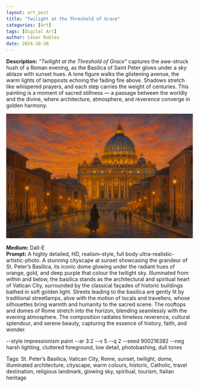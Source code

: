 ```yaml
---
layout: art_post
title: "Twilight at the Threshold of Grace"
categories: [Art]
tags: [Digital Art]
author: César Robles
date: 2024-10-30
---
```

**Description:** *“Twilight at the Threshold of Grace”* captures the awe-struck hush of a Roman evening, as the Basilica of Saint Peter glows under a sky ablaze with sunset hues. A lone figure walks the glistening avenue, the warm lights of lampposts echoing the fading fire above. Shadows stretch like whispered prayers, and each step carries the weight of centuries. This painting is a moment of sacred stillness — a passage between the worldly and the divine, where architecture, atmosphere, and reverence converge in golden harmony.

![Twilight at the Threshold of Grace](/imag/digital_art/twilight_at_the_threshold_of_grace.png)

**Medium:** Dall-E\
**Prompt:** A highly detailed, HD, realism-style,  full body ultra-realistic-artistic-photo. A stunning cityscape at sunset showcasing the grandeur of St. Peter’s Basilica, its iconic dome glowing under the radiant hues of orange, gold, and deep purple that colour the twilight sky. Illuminated from within and below, the basilica stands as the architectural and spiritual heart of Vatican City, surrounded by the classical façades of historic buildings bathed in soft golden light. Streets leading to the basilica are gently lit by traditional streetlamps, alive with the motion of locals and travellers, whose silhouettes bring warmth and humanity to the sacred scene. The rooftops and domes of Rome stretch into the horizon, blending seamlessly with the evening atmosphere. The composition radiates timeless reverence, cultural splendour, and serene beauty, capturing the essence of history, faith, and wonder.

--style impressionism paint --ar 3:2 --v 5 --q 2 --seed 900216382 --neg harsh lighting, cluttered foreground, low detail, photobashing, dull tones

Tags: St. Peter’s Basilica, Vatican City, Rome, sunset, twilight, dome, illuminated architecture, cityscape, warm colours, historic, Catholic, travel destination, religious landmark, glowing sky, spiritual, tourism, Italian heritage